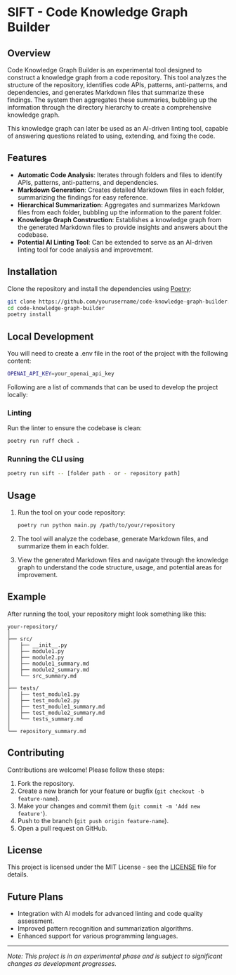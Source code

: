 # SIFT - Code Knowledge Graph Builder

## Overview

Code Knowledge Graph Builder is an experimental tool designed to construct a knowledge graph from a code repository. This tool analyzes the structure of the repository, identifies code APIs, patterns, anti-patterns, and dependencies, and generates Markdown files that summarize these findings. The system then aggregates these summaries, bubbling up the information through the directory hierarchy to create a comprehensive knowledge graph.

This knowledge graph can later be used as an AI-driven linting tool, capable of answering questions related to using, extending, and fixing the code.

## Features

- **Automatic Code Analysis**: Iterates through folders and files to identify APIs, patterns, anti-patterns, and dependencies.
- **Markdown Generation**: Creates detailed Markdown files in each folder, summarizing the findings for easy reference.
- **Hierarchical Summarization**: Aggregates and summarizes Markdown files from each folder, bubbling up the information to the parent folder.
- **Knowledge Graph Construction**: Establishes a knowledge graph from the generated Markdown files to provide insights and answers about the codebase.
- **Potential AI Linting Tool**: Can be extended to serve as an AI-driven linting tool for code analysis and improvement.

## Installation

Clone the repository and install the dependencies using [Poetry](https://python-poetry.org/):

```bash
git clone https://github.com/yourusername/code-knowledge-graph-builder.git
cd code-knowledge-graph-builder
poetry install
```
## Local Development

You will need to create a .env file in the root of the project with the following content:

```bash
OPENAI_API_KEY=your_openai_api_key
```

Following are a list of commands that can be used to develop the project locally:

### Linting

Run the linter to ensure the codebase is clean:

```bash
poetry run ruff check .
```

### Running the CLI using

```bash
poetry run sift -- [folder path - or - repository path]
```

## Usage

1. Run the tool on your code repository:
   ```bash
   poetry run python main.py /path/to/your/repository
   ```

2. The tool will analyze the codebase, generate Markdown files, and summarize them in each folder.

3. View the generated Markdown files and navigate through the knowledge graph to understand the code structure, usage, and potential areas for improvement.

## Example

After running the tool, your repository might look something like this:

```
your-repository/
│
├── src/
│   ├── __init__.py
│   ├── module1.py
│   ├── module2.py
│   ├── module1_summary.md
│   ├── module2_summary.md
│   └── src_summary.md
│
├── tests/
│   ├── test_module1.py
│   ├── test_module2.py
│   ├── test_module1_summary.md
│   ├── test_module2_summary.md
│   └── tests_summary.md
│
└── repository_summary.md
```

## Contributing

Contributions are welcome! Please follow these steps:

1. Fork the repository.
2. Create a new branch for your feature or bugfix (`git checkout -b feature-name`).
3. Make your changes and commit them (`git commit -m 'Add new feature'`).
4. Push to the branch (`git push origin feature-name`).
5. Open a pull request on GitHub.

## License

This project is licensed under the MIT License - see the [LICENSE](LICENSE) file for details.

## Future Plans

- Integration with AI models for advanced linting and code quality assessment.
- Improved pattern recognition and summarization algorithms.
- Enhanced support for various programming languages.

---

*Note: This project is in an experimental phase and is subject to significant changes as development progresses.*
